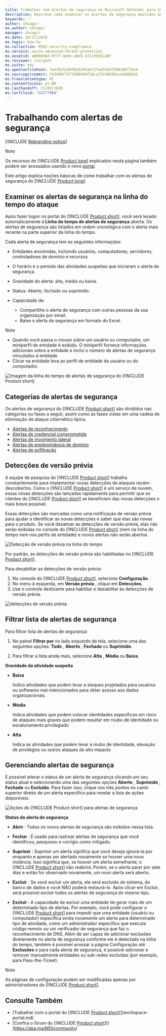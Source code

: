 ```yaml
---
title: Trabalhar com alertas de segurança no Microsoft Defender para Identidade
description: Descreve como examinar os alertas de segurança emitidos pelo Microsoft Defender para Identidade
keywords: ''
author: shsagir
ms.author: shsagir
manager: shsagir
ms.date: 10/27/2020
ms.topic: how-to
ms.collection: M365-security-compliance
ms.service: azure-advanced-threat-protection
ms.assetid: a06004bd-9f77-4e8e-a0e5-4727d6651a0f
ms.reviewer: itargoet
ms.suite: ems
ms.openlocfilehash: 7e47b15249f024345eb72fa434447506389f7be4
ms.sourcegitcommit: f434dbff577d9944df18ca7533d026acdab0bb42
ms.translationtype: HT
ms.contentlocale: pt-BR
ms.lasthandoff: 11/03/2020
ms.locfileid: "93277960"
---
```

# <a name="working-with-security-alerts"></a>Trabalhando com alertas de segurança

[!INCLUDE [Rebranding notice](includes/rebranding.md)]

> [!NOTE]
> Os recursos do [!INCLUDE [Product long](includes/product-long.md)] explicados nesta página também podem ser acessados usando o novo [portal](https://portal.cloudappsecurity.com).

Este artigo explica noções básicas de como trabalhar com os alertas de segurança do [!INCLUDE [Product long](includes/product-long.md)].

<a name="review-suspicious-activities-on-the-attack-time-line"></a>

## <a name="review-security-alerts-on-the-attack-timeline"></a>Examinar os alertas de segurança na linha do tempo do ataque 

Após fazer logon no portal do [!INCLUDE [Product short](includes/product-short.md)], você será levado automaticamente à **Linha do tempo de alertas de segurança** aberta. Os alertas de segurança são listados em ordem cronológica com o alerta mais recente na parte superior da linha do tempo.

Cada alerta de segurança tem as seguintes informações:

- Entidades envolvidas, incluindo usuários, computadores, servidores, controladores de domínio e recursos.

- O horário e o período das atividades suspeitas que iniciaram o alerta de segurança.
- Gravidade do alerta: alta, média ou baixa.
- Status: Aberto, fechado ou suprimido.
- Capacidade de:
  - Compartilhe o alerta de segurança com outras pessoas da sua organização por email.
  - Baixe o alerta de segurança em formato do Excel.

> [!NOTE]
>
> - Quando você passa o mouse sobre um usuário ou computador, um miniperfil de entidade é exibido. O miniperfil fornece informações adicionais sobre a entidade e inclui o número de alertas de segurança vinculados à entidade.
> - Clicar na entidade leva ao perfil de entidade do usuário ou do computador.

![Imagem da linha do tempo de alertas de segurança do [!INCLUDE [Product short](includes/product-short.md)]](media/sa-timeline.png)

## <a name="security-alert-categories"></a>Categorias de alertas de segurança

Os alertas de segurança do [!INCLUDE [Product short](includes/product-short.md)] são divididos nas categorias ou fases a seguir, assim como as fases vistas em uma cadeia de eliminação de ataque cibernético típica.

- [Alertas de reconhecimento](reconnaissance-alerts.md)
- [Alertas de credencial comprometida](compromised-credentials-alerts.md)
- [Alertas de movimento lateral](lateral-movement-alerts.md)
- [Alertas de predominância de domínio](domain-dominance-alerts.md)
- [Alertas de exfiltração](exfiltration-alerts.md)

## <a name="preview-detections"></a>Detecções de versão prévia <a name="preview-detections"></a>

A equipe de pesquisa do [!INCLUDE [Product short](includes/product-short.md)] trabalha constantemente para implementar novas detecções de ataques recém-descobertos. Como o [!INCLUDE [Product short](includes/product-short.md)] é um serviço de nuvem, essas novas detecções são lançadas rapidamente para permitir que os clientes do [!INCLUDE [Product short](includes/product-short.md)] se beneficiem das novas detecções o mais breve possível.

Essas detecções são marcadas como uma notificação de versão prévia para ajudar a identificar as novas detecções e saber que elas são novas para o produto. Se você desativar as detecções de versão prévia, elas não serão exibidas no console do [!INCLUDE [Product short](includes/product-short.md)] (nem na linha do tempo nem nos perfis de entidade) e novos alertas não serão abertos.

![Detecção de versão prévia na linha do tempo](media/preview-detection-in-timeline.png)

Por padrão, as detecções de versão prévia são habilitadas no [!INCLUDE [Product short](includes/product-short.md)].

Para desabilitar as detecções de versão prévia:

1. No console do [!INCLUDE [Product short](includes/product-short.md)], selecione **Configuração**.
1. No menu à esquerda, em **Versão prévia** , clique em **Detecções**.
1. Use o controle deslizante para habilitar e desabilitar às detecções de versão prévia.

![detecções de versão prévia](media/preview-detections.png)

## <a name="filter-security-alerts-list"></a>Filtrar lista de alertas de segurança

Para filtrar lista de alertas de segurança:

1. No painel **Filtrar por** no lado esquerdo da tela, selecione uma das seguintes opções: **Tudo** , **Aberto** , **Fechado** ou **Suprimido**.

1. Para filtrar a lista ainda mais, selecione **Alta** , **Média** ou **Baixa**.

**Gravidade da atividade suspeita**

- **Baixa**

    Indica atividades que podem levar a ataques projetados para usuários ou softwares mal-intencionados para obter acesso aos dados organizacionais.

- **Média**

    Indica atividades que podem colocar identidades específicas em risco de ataques mais graves que podem resultar em roubo de identidade ou escalonamento privilegiado

- **Alta**

    Indica as atividades que podem levar a roubo de identidade, elevação de privilégios ou outros ataques de alto impacto

## <a name="managing-security-alerts"></a>Gerenciando alertas de segurança

É possível alterar o status de um alerta de segurança clicando em seu status atual e selecionando uma das seguintes opções **Aberto** , **Suprimido** , **Fechado** ou **Excluído**.
Para fazer isso, clique nos três pontos no canto superior direito de um alerta específico para revelar a lista de ações disponíveis.

![Ações do [!INCLUDE [Product short](includes/product-short.md)] para alertas de segurança](media/sa-actions.png)

**Status do alerta de segurança**

- **Abrir** : Todos os novos alertas de segurança são exibidos nessa lista.

- **Fechar** : É usado para rastrear alertas de segurança que você identificou, pesquisou e corrigiu como mitigado.

- **Suprimir** : Suprimir um alerta significa que você deseja ignorá-la por enquanto e apenas ser alertado novamente se houver uma nova instância. Isso significa que, se houver um alerta semelhante, o [!INCLUDE [Product short](includes/product-short.md)] não reabrirá. Porém, se o alerta parar por sete dias e então for observado novamente, um novo alerta será aberto.

- **Excluir** : Se você excluir um alerta, ele será excluído do sistema, do banco de dados e você NÃO poderá restaurá-lo. Após clicar em Excluir, será possível excluir todos os alertas de segurança do mesmo tipo.

- **Excluir** : A capacidade de excluir uma entidade de gerar mais de um determinado tipo de alertas. Por exemplo, você pode configurar o [!INCLUDE [Product short](includes/product-short.md)] para impedir que uma entidade (usuário ou computador) específica emita novamente um alerta para determinado tipo de atividade, como um administrador específico que executa código remoto ou um verificador de segurança que faz o reconhecimento de DNS. Além de ser capaz de adicionar exclusões diretamente no alerta de segurança conforme ele é detectado na linha do tempo, também é possível acessar a página Configuração até **Exclusões** e para cada alerta de segurança, é possível adicionar e remover manualmente entidades ou sub-redes excluídas (por exemplo, para Pass-the-Ticket).

> [!NOTE]
> As páginas de configuração podem ser modificadas apenas por administradores do [!INCLUDE [Product short](includes/product-short.md)].

## <a name="see-also"></a>Consulte Também

- [Trabalhar com o portal do [!INCLUDE [Product short](includes/product-short.md)]](workspace-portal.md)
- [Confira o fórum do [!INCLUDE [Product short](includes/product-short.md)]!](https://aka.ms/MDIcommunity)
